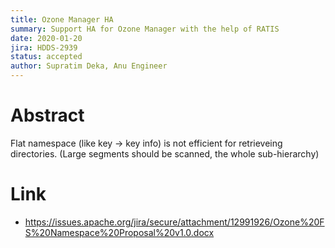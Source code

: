 ```yaml
---
title: Ozone Manager HA
summary: Support HA for Ozone Manager with the help of RATIS
date: 2020-01-20
jira: HDDS-2939
status: accepted
author: Supratim Deka, Anu Engineer
---
```

<!--
  Licensed under the Apache License, Version 2.0 (the "License");
  you may not use this file except in compliance with the License.
  You may obtain a copy of the License at

   http://www.apache.org/licenses/LICENSE-2.0

  Unless required by applicable law or agreed to in writing, software
  distributed under the License is distributed on an "AS IS" BASIS,
  WITHOUT WARRANTIES OR CONDITIONS OF ANY KIND, either express or implied.
  See the License for the specific language governing permissions and
  limitations under the License. See accompanying LICENSE file.
-->

# Abstract

 Flat namespace (like key -> key info) is not efficient for retrieveing directories. (Large segments should be scanned, the whole sub-hierarchy)

# Link

 * https://issues.apache.org/jira/secure/attachment/12991926/Ozone%20FS%20Namespace%20Proposal%20v1.0.docx
